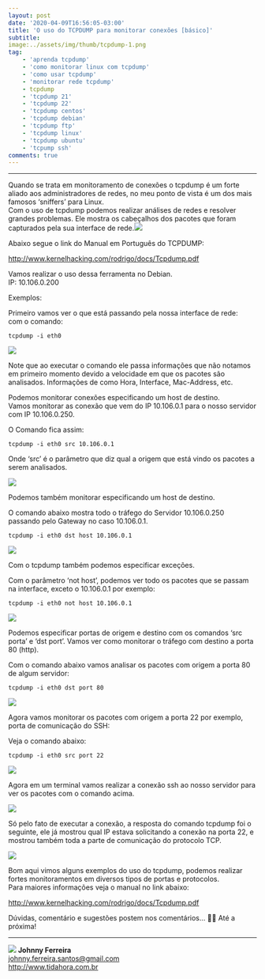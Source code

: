 ```yaml
---
layout: post
date: '2020-04-09T16:56:05-03:00'
title: 'O uso do TCPDUMP para monitorar conexões [básico]'
subtitle:
image:../assets/img/thumb/tcpdump-1.png
tag:
    - 'aprenda tcpdump'
    - 'como monitorar linux com tcpdump'
    - 'como usar tcpdump'
    - 'monitorar rede tcpdump'
    - tcpdump
    - 'tcpdump 21'
    - 'tcpdump 22'
    - 'tcpdump centos'
    - 'tcpdump debian'
    - 'tcpdump ftp'
    - 'tcpdump linux'
    - 'tcpdump ubuntu'
    - 'tcpump ssh'
comments: true
---
```

- - - - - -

Quando se trata em monitoramento de conexões o tcpdump é um forte aliado aos administradores de redes, no meu ponto de vista é um dos mais famosos ‘sniffers’ para Linux.  
Com o uso de tcpdump podemos realizar análises de redes e resolver grandes problemas. Ele mostra os cabeçalhos dos pacotes que foram capturados pela sua interface de rede.[![](../assets/img/uploads/2020/04/tcpdump-1.png)](../assets/img/uploads/2020/04/tcpdump-1.png)

Abaixo segue o link do Manual em Português do TCPDUMP:

<http://www.kernelhacking.com/rodrigo/docs/Tcpdump.pdf>

Vamos realizar o uso dessa ferramenta no Debian.  
IP: 10.106.0.200

Exemplos:

Primeiro vamos ver o que está passando pela nossa interface de rede:  
com o comando:

```
tcpdump -i eth0
```

[![](../assets/img/uploads/2020/04/tcpdump-2.png)](../assets/img/uploads/2020/04/tcpdump-2.png)

Note que ao executar o comando ele passa informações que não notamos em primeiro momento devido a velocidade em que os pacotes são analisados. Informações de como Hora, Interface, Mac-Address, etc.

Podemos monitorar conexões especificando um host de destino.  
Vamos monitorar as conexão que vem do IP 10.106.0.1 para o nosso servidor com IP 10.106.0.250.

O Comando fica assim:

```
tcpdump -i eth0 src 10.106.0.1
```

Onde ‘src’ é o parâmetro que diz qual a origem que está vindo os pacotes a serem analisados.

[![](../assets/img/uploads/2020/04/tcpdump-3.png)](../assets/img/uploads/2020/04/tcpdump-3.png)

Podemos também monitorar especificando um host de destino.

O comando abaixo mostra todo o tráfego do Servidor 10.106.0.250 passando pelo Gateway no caso 10.106.0.1.

```
tcpdump -i eth0 dst host 10.106.0.1
```

[![](../assets/img/uploads/2020/04/tcpdump-4.png)](../assets/img/uploads/2020/04/tcpdump-4.png)

Com o tcpdump também podemos especificar exceções.

Com o parâmetro ‘not host’, podemos ver todo os pacotes que se passam na interface, exceto o 10.106.0.1 por exemplo:

```
tcpdump -i eth0 not host 10.106.0.1
```

[![](../assets/img/uploads/2020/04/tcpdump-5.png)](../assets/img/uploads/2020/04/tcpdump-5.png)

Podemos especificar portas de origem e destino com os comandos ‘src porta’ e ‘dst port’. Vamos ver como monitorar o tráfego com destino a porta 80 (http).

Com o comando abaixo vamos analisar os pacotes com origem a porta 80 de algum servidor:

```
tcpdump -i eth0 dst port 80
```

[![](../assets/img/uploads/2020/04/tcpdump-6.png)](../assets/img/uploads/2020/04/tcpdump-6.png)

Agora vamos monitorar os pacotes com origem a porta 22 por exemplo, porta de comunicação do SSH:

Veja o comando abaixo:

```
tcpdump -i eth0 src port 22
```

[![](../assets/img/uploads/2020/04/tcpdump-9.png)](../assets/img/uploads/2020/04/tcpdump-9.png)

Agora em um terminal vamos realizar a conexão ssh ao nosso servidor para ver os pacotes com o comando acima.

[![](../assets/img/uploads/2020/04/tcpdump-10.png)](../assets/img/uploads/2020/04/tcpdump-10.png)

Só pelo fato de executar a conexão, a resposta do comando tcpdump foi o seguinte, ele já mostrou qual IP estava solicitando a conexão na porta 22, e mostrou também toda a parte de comunicação do protocolo TCP.

[![](../assets/img/uploads/2020/04/tcpdump-11.png)](../assets/img/uploads/2020/04/tcpdump-11.png)

Bom aqui vimos alguns exemplos do uso do tcpdump, podemos realizar fortes monitoramentos em diversos tipos de portas e protocolos.  
Para maiores informações veja o manual no link abaixo:

<http://www.kernelhacking.com/rodrigo/docs/Tcpdump.pdf>

Dúvidas, comentário e sugestões postem nos comentários… 👋🏼 Até a próxima!

- - - - - -

![](../assets/img/uploads/2019/02/foto-redonda.png)
**Johnny Ferreira**  
<johnny.ferreira.santos@gmail.com>  
<http://www.tidahora.com.br>  